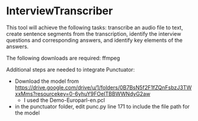 # InterviewTranscriber

This tool will achieve the following tasks: transcribe an audio file to text, create sentence segments from the transcription,
identify the interview questions and corresponding answers, and identify key elements of the answers. 

The following downloads are required: ffmpeg

Additional steps are needed to integrate Punctuator:
- Download the model from https://drive.google.com/drive/u/1/folders/0B7BsN5f2F1fZQnFsbzJ3TWxxMms?resourcekey=0-6yhuY9FOeITBBWWNdyG2aw
    - I used the Demo-Europarl-en.pcl
- in the punctuator folder, edit punc.py line 171 to include the file path for the model
